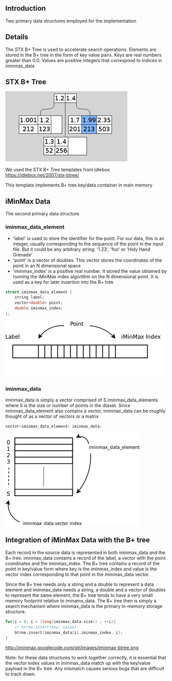 ## Introduction

Two primary data structures employed for the implementation

## Details

The STX B+ Tree is used to accelerate search operations. Elements are stored in the B+ tree in the form of key value pairs. Keys are real numbers greater than 0.0. Values are positive integers that correspond to indices in iminmax_data

## STX B+ Tree

![STX B+ Tree](/images/b-tree.png)

We used the STX B+ Tree templates from idlebox https://idlebox.net/2007/stx-btree/

This template implements B+ tree key/data container in main memory

## iMinMax Data

The second primary data structure

### iminmax_data_element

* 'label' is used to store the identifier for the point. 
For our data, this is an integer, usually corresponding to the 
sequence of the point in the input file. 
But it could be any arbitrary string: '1.23', 'foo' or 'Holy Hand Grenade'
* 'point' is a vector of doubles. This vector stores the coordinates 
of the point in an N dimensional space
* 'iminmax_index' is a positive real number. It stored the value 
obtained by running the iMinMax index algorithm on the N dimensional point. 
It is used as a key for later insertion into the B+ tree

```C++
struct iminmax_data_element { 
    string label; 
    vector<double> point; 
    double iminmax_index; 
};
```

![iminmax_element](/images/iminmax-element.png)

### iminmax_data

iminmax_data is simply a vector comprised of S iminmax_data_elements 
where S is the size or number of points in the dtaset. 
Since iminmax_data_element also contains a vector, iminmax_data can be 
roughly thought of 
as a vector of vectors or a matrix

```C++
vector<iminmax_data_element> iminmax_data;
```

![iminmax_data](/images/iminmax-data.png)

## Integration of iMinMax Data with the B+ tree

Each record in the source data is represented in both iminmax_data 
and the B+ tree. 
iminmax_data contains a record of the label, a vector with the 
point coordinates and the iminmax_index. 
The B+ tree contains a record of the point in key/value form where key 
is the iminmax_index and value is the vector index corresponding to 
that point in the iminmax_data vector.

Since the B+ tree needs only a string and a double to represent a 
data element and iminmax_data needs a string, a double and a 
vector of doubles to represent the same element, the B+ tree tends 
to have a very small memory footprint relative to iminamx_data. 
The B+ tree then is simply a search mechanism where iminmax_data is the 
primary in-memory storage structure. 

```C++
for(i = 0; i < (long)iminmax_data.size() ; ++i){ 
    // btree.insert(key, value) 
    btree.insert(iminmax_data[i].iminmax_index, i); 
}
```
http://iminmax.googlecode.com/git/images/iminmax-btree.png

Note: for these data structures to work together correctly, it is essential that the vector index values in iminmax_data match up with the key/value payload in the B+ tree. Any mismatch causes serious bugs that are difficult to track down.

